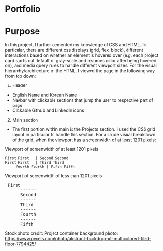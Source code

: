 # Portfolio

# Purpose
In this project, I further cemented my knowledge of CSS and HTML. In particular, there are different css displays (grid, flex, block), different interactions based on whether an element is hovered over (e.g. each project card starts out default of gray-scale and resumes color after being hovered on), and media query rules to handle different viewport sizes. For the visual hierarchy/architecture of the HTML, I viewed the page in the following way from top down:

1. Header
  - English Name and Korean Name
  - Navbar with clickable sections that jump the user to respective part of page
  - Clickable Github and LinkedIn icons

2. Main section
  - The first portion within main is the Projects section. I used the CSS grid layout in particular to handle this section. For a crude visual breakdown of the grid, when the viewport has a screenwidth of at least 1201 pixels:

Viewport of screenwidth of at least 1201 pixels               
        
          
<pre><code>First First   | Second Second                 
First First   | Third Third
     Fourth Fourth | Fifth Fifth</code></pre>

Viewport of screenwidth of less than 1201 pixels

<pre> First
      ------
      Second
      ------
      Third
      ------
      Fourth
      ------
      Fifth </pre>








Stock photo credit:
Project container background photo: https://www.pexels.com/photo/abstract-backdrop-of-multicolored-tiled-floor-7794425/